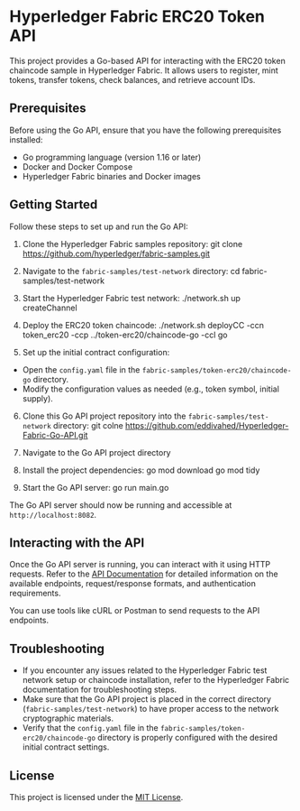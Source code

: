 # Hyperledger Fabric ERC20 Token API

This project provides a Go-based API for interacting with the ERC20 token chaincode sample in Hyperledger Fabric. It allows users to register, mint tokens, transfer tokens, check balances, and retrieve account IDs.

## Prerequisites

Before using the Go API, ensure that you have the following prerequisites installed:

- Go programming language (version 1.16 or later)
- Docker and Docker Compose
- Hyperledger Fabric binaries and Docker images

## Getting Started

Follow these steps to set up and run the Go API:

1. Clone the Hyperledger Fabric samples repository:
git clone https://github.com/hyperledger/fabric-samples.git

2. Navigate to the `fabric-samples/test-network` directory:
cd fabric-samples/test-network

3. Start the Hyperledger Fabric test network:
./network.sh up createChannel

4. Deploy the ERC20 token chaincode:
./network.sh deployCC -ccn token_erc20 -ccp ../token-erc20/chaincode-go -ccl go

5. Set up the initial contract configuration:
- Open the `config.yaml` file in the `fabric-samples/token-erc20/chaincode-go` directory.
- Modify the configuration values as needed (e.g., token symbol, initial supply).

6. Clone this Go API project repository into the `fabric-samples/test-network` directory:
git colne https://github.com/eddivahed/Hyperledger-Fabric-Go-API.git

7. Navigate to the Go API project directory
8. Install the project dependencies:
go mod download
go mod tidy

9. Start the Go API server:
go run main.go

The Go API server should now be running and accessible at `http://localhost:8082`.

## Interacting with the API

Once the Go API server is running, you can interact with it using HTTP requests. Refer to the [API Documentation](api.md) for detailed information on the available endpoints, request/response formats, and authentication requirements.

You can use tools like cURL or Postman to send requests to the API endpoints.

## Troubleshooting

- If you encounter any issues related to the Hyperledger Fabric test network setup or chaincode installation, refer to the Hyperledger Fabric documentation for troubleshooting steps.
- Make sure that the Go API project is placed in the correct directory (`fabric-samples/test-network`) to have proper access to the network cryptographic materials.
- Verify that the `config.yaml` file in the `fabric-samples/token-erc20/chaincode-go` directory is properly configured with the desired initial contract settings.

## License

This project is licensed under the [MIT License](LICENSE).
